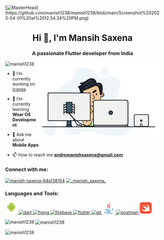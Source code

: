 [![MasterHead](https://1.bp.blogspot.com/-7A4WynwLsM...)](https://github.com/manish1238/manish1238/blob/main/Screenshot%202023-04-01%20at%2012.54.34%20PM.png)
<h1 align="center">Hi 👋, I'm Mansih Saxena</h1>
<h3 align="center">A passionate Flutter developer from India</h3>
<img align="right" alt="Coding" width="400" src="https://raw.githubusercontent.com/rajpratyush/rajpratyush/master/me_1.gif">


<p align="left"> <img src="https://komarev.com/ghpvc/?username=manish1238&label=Profile%20views&color=0e75b6&style=flat" alt="manish1238" /> </p>

- 🔭 I’m currently working on [Iconex](https://play.google.com/store/apps/details?id=pwddelhi.gov)

- 🌱 I’m currently learning **Wear OS Development**

- 💬 Ask me about **Mobile Apps**

- 📫 How to reach me **andromanishsaxena@gmail.com**

<h3 align="left">Connect with me:</h3>
<p align="left">
<a href="https://linkedin.com/in/manish-saxena-64a138154" target="blank"><img align="center" src="https://raw.githubusercontent.com/rahuldkjain/github-profile-readme-generator/master/src/images/icons/Social/linked-in-alt.svg" alt="manish-saxena-64a138154" height="30" width="40" /></a>
<a href="https://instagram.com/_manish_saxena_" target="blank"><img align="center" src="https://raw.githubusercontent.com/rahuldkjain/github-profile-readme-generator/master/src/images/icons/Social/instagram.svg" alt="_manish_saxena_" height="30" width="40" /></a>
</p>

<h3 align="left">Languages and Tools:</h3>
<p align="left"> <a href="https://developer.android.com" target="_blank" rel="noreferrer"> <img src="https://raw.githubusercontent.com/devicons/devicon/master/icons/android/android-original-wordmark.svg" alt="android" width="40" height="40"/> </a> <a href="https://dart.dev" target="_blank" rel="noreferrer"> <img src="https://www.vectorlogo.zone/logos/dartlang/dartlang-icon.svg" alt="dart" width="40" height="40"/> </a> <a href="https://www.figma.com/" target="_blank" rel="noreferrer"> <img src="https://www.vectorlogo.zone/logos/figma/figma-icon.svg" alt="figma" width="40" height="40"/> </a> <a href="https://firebase.google.com/" target="_blank" rel="noreferrer"> <img src="https://www.vectorlogo.zone/logos/firebase/firebase-icon.svg" alt="firebase" width="40" height="40"/> </a> <a href="https://flutter.dev" target="_blank" rel="noreferrer"> <img src="https://www.vectorlogo.zone/logos/flutterio/flutterio-icon.svg" alt="flutter" width="40" height="40"/> </a> <a href="https://git-scm.com/" target="_blank" rel="noreferrer"> <img src="https://www.vectorlogo.zone/logos/git-scm/git-scm-icon.svg" alt="git" width="40" height="40"/> </a> <a href="https://www.java.com" target="_blank" rel="noreferrer"> <img src="https://raw.githubusercontent.com/devicons/devicon/master/icons/java/java-original.svg" alt="java" width="40" height="40"/> </a> <a href="https://postman.com" target="_blank" rel="noreferrer"> <img src="https://www.vectorlogo.zone/logos/getpostman/getpostman-icon.svg" alt="postman" width="40" height="40"/> </a> <a href="https://developer.apple.com/swift/" target="_blank" rel="noreferrer"> <img src="https://raw.githubusercontent.com/devicons/devicon/master/icons/swift/swift-original.svg" alt="swift" width="40" height="40"/> </a> </p>

<p><img align="left" src="https://github-readme-stats.vercel.app/api/top-langs?username=manish1238&show_icons=true&locale=en&layout=compact" alt="manish1238" /></p>

<p>&nbsp;<img align="center" src="https://github-readme-stats.vercel.app/api?username=manish1238&show_icons=true&locale=en" alt="manish1238" /></p>

<p><img align="center" src="https://github-readme-streak-stats.herokuapp.com/?user=manish1238&" alt="manish1238" /></p>
